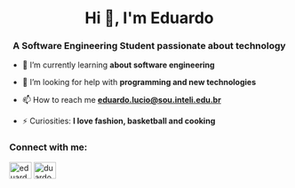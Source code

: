<h1 align="center">Hi 👋, I'm Eduardo</h1>
<h3 align="center">A Software Engineering Student passionate about technology</h3>

- 🌱 I’m currently learning **about software engineering**

- 🤝 I’m looking for help with **programming and new technologies**

- 📫 How to reach me **eduardo.lucio@sou.inteli.edu.br**

- ⚡ Curiosities: **I love fashion, basketball and cooking**

<h3 align="left">Connect with me:</h3>
<p align="left">
<a href="https://linkedin.com/in/eduardo de oliveira lucio" target="blank"><img align="center" src="https://raw.githubusercontent.com/rahuldkjain/github-profile-readme-generator/master/src/images/icons/Social/linked-in-alt.svg" alt="eduardo de oliveira lucio" height="30" width="40" /></a>
<a href="https://instagram.com/duardoozz" target="blank"><img align="center" src="https://raw.githubusercontent.com/rahuldkjain/github-profile-readme-generator/master/src/images/icons/Social/instagram.svg" alt="duardoozz" height="30" width="40" /></a>
</p>



<!--
**duardoozz/duardoozz** is a ✨ _special_ ✨ repository because its `README.md` (this file) appears on your GitHub profile.

Here are some ideas to get you started:

- 🔭 I’m currently working on ...
- 🌱 I’m currently learning ...
- 👯 I’m looking to collaborate on ...
- 🤔 I’m looking for help with ...
- 💬 Ask me about ...
- 📫 How to reach me: ...
- 😄 Pronouns: ...
- ⚡ Fun fact: ...
-->
